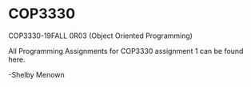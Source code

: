 # COP3330
COP3330-19FALL 0R03 (Object Oriented Programming)

All Programming Assignments for COP3330 assignment 1 can be found here.

-Shelby Menown
